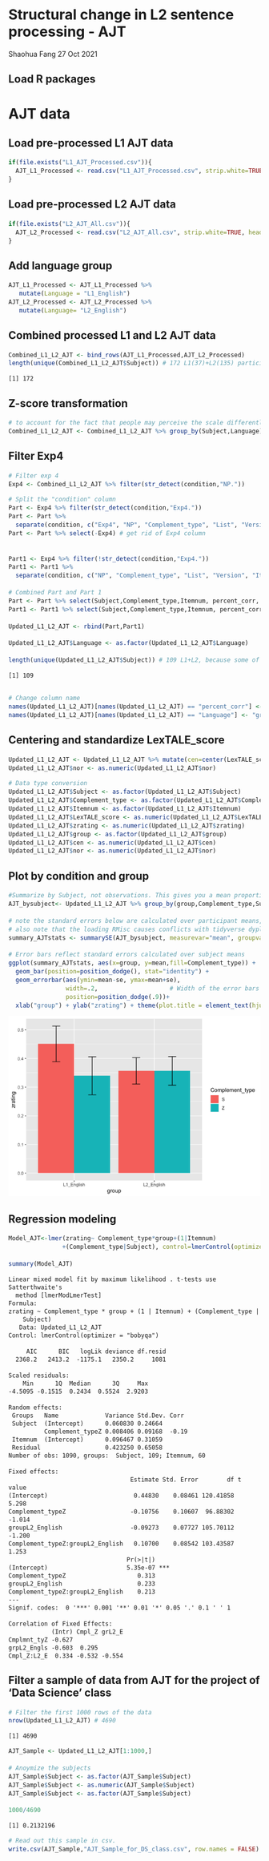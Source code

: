 Structural change in L2 sentence processing - AJT
================
Shaohua Fang
27 Oct 2021

## Load R packages

# AJT data

## Load pre-processed L1 AJT data

``` r
if(file.exists("L1_AJT_Processed.csv")){
  AJT_L1_Processed <- read.csv("L1_AJT_Processed.csv", strip.white=TRUE, header=T, stringsAsFactors=F)
} 
```

## Load pre-processed L2 AJT data

``` r
if(file.exists("L2_AJT_All.csv")){
  AJT_L2_Processed <- read.csv("L2_AJT_All.csv", strip.white=TRUE, header=T, stringsAsFactors=F)
} 
```

## Add language group

``` r
AJT_L1_Processed <- AJT_L1_Processed %>% 
   mutate(Language = "L1_English")
AJT_L2_Processed <- AJT_L2_Processed %>% 
   mutate(Language= "L2_English")
```

## Combined processed L1 and L2 AJT data

``` r
Combined_L1_L2_AJT <- bind_rows(AJT_L1_Processed,AJT_L2_Processed)
length(unique(Combined_L1_L2_AJT$Subject)) # 172 L1(37)+L2(135) participants 
```

    [1] 172

## Z-score transformation

``` r
# to account for the fact that people may perceive the scale differently, z-score transformation is applied by language group and individual subjects 
Combined_L1_L2_AJT <- Combined_L1_L2_AJT %>% group_by(Subject,Language) %>% mutate(zrating=scale(rating))
```

## Filter Exp4

``` r
# Filter exp 4
Exp4 <- Combined_L1_L2_AJT %>% filter(str_detect(condition,"NP."))
```

``` r
# Split the "condition" column 
Part <- Exp4 %>% filter(str_detect(condition,"Exp4."))
Part <- Part %>%
  separate(condition, c("Exp4", "NP", "Complement_type", "List", "Version", "Itemnum"))
Part <- Part %>% select(-Exp4) # get rid of Exp4 column


Part1 <- Exp4 %>% filter(!str_detect(condition,"Exp4."))
Part1 <- Part1 %>%
  separate(condition, c("NP", "Complement_type", "List", "Version", "Itemnum"))

# Combined Part and Part 1
Part <- Part %>% select(Subject,Complement_type,Itemnum, percent_corr, rating, zrating, Language)
Part1 <- Part1 %>% select(Subject,Complement_type,Itemnum, percent_corr, rating, zrating, Language)

Updated_L1_L2_AJT <- rbind(Part,Part1)

Updated_L1_L2_AJT$Language <- as.factor(Updated_L1_L2_AJT$Language)

length(unique(Updated_L1_L2_AJT$Subject)) # 109 L1+L2, because some of the L2 participants didn't do the task - they instead did exp5.
```

    [1] 109

## 

``` r
# Change column name 
names(Updated_L1_L2_AJT)[names(Updated_L1_L2_AJT) == "percent_corr"] <- "LexTALE_score"
names(Updated_L1_L2_AJT)[names(Updated_L1_L2_AJT) == "Language"] <- "group" 
```

## Centering and standardize LexTALE_score

``` r
Updated_L1_L2_AJT <- Updated_L1_L2_AJT %>% mutate(cen=center(LexTALE_score)) %>% mutate(nor=scale(cen))
Updated_L1_L2_AJT$nor <- as.numeric(Updated_L1_L2_AJT$nor)
```

``` r
# Data type conversion
Updated_L1_L2_AJT$Subject <- as.factor(Updated_L1_L2_AJT$Subject)
Updated_L1_L2_AJT$Complement_type <- as.factor(Updated_L1_L2_AJT$Complement_type)
Updated_L1_L2_AJT$Itemnum <- as.factor(Updated_L1_L2_AJT$Itemnum)
Updated_L1_L2_AJT$LexTALE_score <- as.numeric(Updated_L1_L2_AJT$LexTALE_score)
Updated_L1_L2_AJT$zrating <- as.numeric(Updated_L1_L2_AJT$zrating)
Updated_L1_L2_AJT$group <- as.factor(Updated_L1_L2_AJT$group)
Updated_L1_L2_AJT$cen <- as.numeric(Updated_L1_L2_AJT$cen)
Updated_L1_L2_AJT$nor <- as.numeric(Updated_L1_L2_AJT$nor)
```

## Plot by condition and group

``` r
#Summarize by Subject, not observations. This gives you a mean proportion of errors *by Subject*.
AJT_bysubject<- Updated_L1_L2_AJT %>% group_by(group,Complement_type,Subject) %>% summarise_at("zrating", list(mean=mean, sd=sd, min=min, max=max), na.rm=TRUE)

# note the standard errors below are calculated over participant means, not observation means!!
# also note that the loading RMisc causes conflicts with tidyverse dyplyr, so load Rmisc first.
summary_AJTstats <- summarySE(AJT_bysubject, measurevar="mean", groupvars=c("Complement_type","group"), na.rm=T)

# Error bars reflect standard errors calculated over subject means
ggplot(summary_AJTstats, aes(x=group, y=mean,fill=Complement_type)) + 
  geom_bar(position=position_dodge(), stat="identity") +
  geom_errorbar(aes(ymin=mean-se, ymax=mean+se),
                width=.2,                    # Width of the error bars
                position=position_dodge(.9))+ 
  xlab("group") + ylab("zrating") + theme(plot.title = element_text(hjust = 0.5))
```

![](L1_L2_AJT_files/figure-gfm/unnamed-chunk-11-1.png)<!-- -->

## Regression modeling

``` r
Model_AJT<-lmer(zrating~ Complement_type*group+(1|Itemnum)
               +(Complement_type|Subject), control=lmerControl(optimizer="bobyqa"), data=Updated_L1_L2_AJT, REML=F)

summary(Model_AJT)
```

    Linear mixed model fit by maximum likelihood . t-tests use Satterthwaite's
      method [lmerModLmerTest]
    Formula: 
    zrating ~ Complement_type * group + (1 | Itemnum) + (Complement_type |  
        Subject)
       Data: Updated_L1_L2_AJT
    Control: lmerControl(optimizer = "bobyqa")

         AIC      BIC   logLik deviance df.resid 
      2368.2   2413.2  -1175.1   2350.2     1081 

    Scaled residuals: 
        Min      1Q  Median      3Q     Max 
    -4.5095 -0.1515  0.2434  0.5524  2.9203 

    Random effects:
     Groups   Name             Variance Std.Dev. Corr 
     Subject  (Intercept)      0.060830 0.24664       
              Complement_typeZ 0.008406 0.09168  -0.19
     Itemnum  (Intercept)      0.096467 0.31059       
     Residual                  0.423250 0.65058       
    Number of obs: 1090, groups:  Subject, 109; Itemnum, 60

    Fixed effects:
                                      Estimate Std. Error        df t value
    (Intercept)                        0.44830    0.08461 120.41858   5.298
    Complement_typeZ                  -0.10756    0.10607  96.88302  -1.014
    groupL2_English                   -0.09273    0.07727 105.70112  -1.200
    Complement_typeZ:groupL2_English   0.10700    0.08542 103.43587   1.253
                                     Pr(>|t|)    
    (Intercept)                      5.35e-07 ***
    Complement_typeZ                    0.313    
    groupL2_English                     0.233    
    Complement_typeZ:groupL2_English    0.213    
    ---
    Signif. codes:  0 '***' 0.001 '**' 0.01 '*' 0.05 '.' 0.1 ' ' 1

    Correlation of Fixed Effects:
                (Intr) Cmpl_Z grL2_E
    Cmplmnt_tyZ -0.627              
    grpL2_Engls -0.603  0.295       
    Cmpl_Z:L2_E  0.334 -0.532 -0.554

## Filter a sample of data from AJT for the project of ‘Data Science’ class

``` r
# Filter the first 1000 rows of the data
nrow(Updated_L1_L2_AJT) # 4690
```

    [1] 4690

``` r
AJT_Sample <- Updated_L1_L2_AJT[1:1000,]

# Anoymize the subjects 
AJT_Sample$Subject <- as.factor(AJT_Sample$Subject)
AJT_Sample$Subject <- as.numeric(AJT_Sample$Subject)
AJT_Sample$Subject <- as.factor(AJT_Sample$Subject)

1000/4690
```

    [1] 0.2132196

``` r
# Read out this sample in csv. 
write.csv(AJT_Sample,"AJT_Sample_for_DS_class.csv", row.names = FALSE)
```
